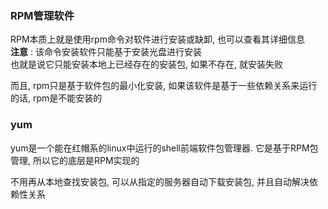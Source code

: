 ### RPM管理软件
RPM本质上就是使用rpm命令对软件进行安装或缺卸, 也可以查看其详细信息\
**注意** : 该命令安装软件只能基于安装光盘进行安装\
也就是说它只能安装本地上已经存在的安装包, 如果不存在, 就安装失败

而且, rpm只是基于软件包的最小化安装, 如果该软件是基于一些依赖关系来运行的话, rpm是不能安装的
### yum
yum是一个能在红帽系的linux中运行的shell前端软件包管理器. 它是基于RPM包管理, 所以它的底层是RPM实现的

不用再从本地查找安装包, 可以从指定的服务器自动下载安装包, 并且自动解决依赖性关系
